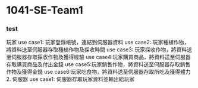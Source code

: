 # 1041-SE-Team1

### test

玩家
       use case1: 玩家登錄帳號，連結到伺服器資料
       use case2: 玩家種植作物，將資料送至伺服器存取種植作物及採收時間
       use case3: 玩家採收作物，將資料送至伺服器存取採收作物及獲得經驗
       use case4:玩家購買商品，將資料送至伺服器存取購買商品及付出金錢
       use case5:玩家銷售作物，將資料送至伺服器存取銷售作物及獲得金錢
       use case6:玩家吃食物，將資料送至伺服器存取所吃及獲得體力
2.    伺服器
       use case1: 伺服器存取玩家資料並輸出給玩家

